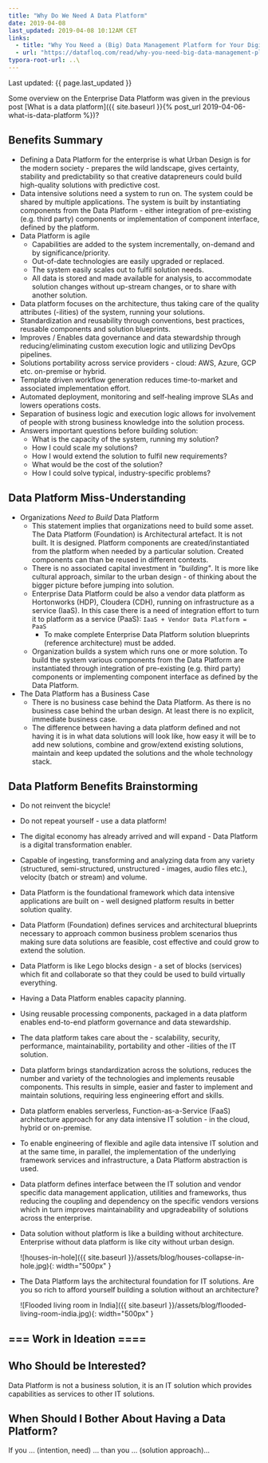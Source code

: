 ```yaml
---
title: "Why Do We Need A Data Platform"
date: 2019-04-08
last_updated: 2019-04-08 10:12AM CET
links:
  - title: "Why You Need a (Big) Data Management Platform for Your Digital Transformation"
  - url: "https://datafloq.com/read/why-you-need-big-data-management-platform/3641"
typora-root-url: ..\
---
```


Last updated: {{ page.last_updated }}

Some overview on the Enterprise Data Platform was given in the previous post [What is a data platform]({{ site.baseurl }}{% post_url 2019-04-06-what-is-data-platform %})?

## Benefits Summary

- Defining a Data Platform for the enterprise is what Urban Design is for the modern society - prepares the wild landscape, gives certainty, stability and predictability so that creative datapreneurs could build high-quality solutions with predictive cost.
- Data intensive solutions need a system to run on. The system could be shared by multiple applications. The system is built by instantiating components from the Data Platform - either integration of pre-existing (e.g. third party) components or implementation of component interface,  defined by the platform.
- Data Platform is agile
  - Capabilities are added to the system incrementally, on-demand and by significance/priority.
  - Out-of-date technologies are easily upgraded or replaced.
  - The system easily scales out to fulfil solution needs.
  - All data is stored and made available for analysis, to accommodate solution changes without up-stream changes, or to share with another solution.
- Data platform focuses on the architecture, thus taking care of the quality attributes (-ilities) of the system, running your solutions.
- Standardization and reusability through conventions, best practices, reusable components and solution blueprints.
- Improves / Enables data governance and data stewardship through reducing/eliminating custom execution logic and utilizing DevOps pipelines.
- Solutions portability across service providers - cloud: AWS, Azure, GCP etc. on-premise or hybrid.
- Template driven workflow generation reduces time-to-market and associated implementation effort.
- Automated deployment, monitoring and self-healing improve SLAs and lowers operations costs.
- Separation of business logic and execution logic allows for involvement of people with strong business knowledge into the solution process.
- Answers important questions before building solution:
  - What is the capacity of the system, running my solution?
  - How I could scale my solutions?
  - How I would extend the solution to fulfil new requirements?
  - What would be the cost of the solution?
  - How I could solve typical, industry-specific problems?

## Data Platform Miss-Understanding

- Organizations *Need to Build* Data Platform
  - This statement implies that organizations need to build some asset. The Data Platform (Foundation) is Architectural artefact. It is not built. It is designed. Platform components are created/instantiated from the platform when needed by a particular solution. Created components can than be reused in different contexts.
  - There is no associated capital investment in *"building"*. It is more like cultural approach, similar to the urban design - of thinking about the bigger picture before jumping into solution.
  - Enterprise Data Platform could be also a vendor data platform as Hortonworks (HDP), Cloudera (CDH), running on infrastructure as a service (IaaS). In this case there is a need of integration effort to turn it to platform as a service (PaaS):
    `IaaS + Vendor Data Platform = PaaS`
    - To make complete Enterprise Data Platform solution blueprints (reference architecture) must be added.
  - Organization builds a system which runs one or more solution. To build the system various components from the Data Platform are instantiated through integration of pre-existing (e.g. third party) components or implementing component interface as defined by the Data Platform.
- The Data Platform has a Business Case
  - There is no business case behind the Data Platform. As there is no business case behind the urban design. At least there is no explicit, immediate business case.
  - The difference between having a data platform defined and not having it is in what data solutions will look like, how easy it will be to add new solutions, combine and grow/extend existing solutions, maintain and keep updated the solutions and the whole technology stack.



## Data Platform Benefits Brainstorming

* Do not reinvent the bicycle!

* Do not repeat yourself - use a data platform!

* The digital economy has already arrived and will expand - Data Platform is a digital transformation enabler.

* Capable of ingesting, transforming and analyzing data from any variety (structured, semi-structured, unstructured - images, audio files etc.), velocity (batch or stream) and volume.

* Data Platform is the foundational framework which data intensive applications are built on - well designed platform results in better solution quality.

* Data Platform (Foundation) defines services and architectural blueprints necessary to approach common business problem scenarios thus making sure data solutions are feasible, cost effective and could grow to extend the solution.

* Data Platform is like Lego blocks design - a set of blocks (services) which fit and collaborate so that they could be used to build virtually everything.

* Having a Data Platform enables capacity planning.

* Using reusable processing components, packaged in a data platform enables end-to-end platform governance and data stewardship.

* The data platform takes care about the - scalability, security, performance, maintainability, portability and other -ilities of the IT solution. 

* Data platform brings standardization across the solutions, reduces the number and variety of the technologies and implements reusable components. This results in simple, easier and faster to implement and maintain solutions, requiring less engineering effort and skills.

* Data platform enables serverless, Function-as-a-Service (FaaS) architecture approach for any data intensive IT solution - in the cloud, hybrid or on-premise.

* To enable engineering of flexible and agile data intensive IT solution and at the same time, in parallel, the implementation of the underlying framework services and infrastructure, a Data Platform abstraction is used.

* Data platform defines interface between the IT solution and vendor specific data management application, utilities and frameworks, thus reducing the coupling and dependency on the specific vendors versions which in turn improves maintainability and upgradeability of solutions across the enterprise.

* Data solution without platform is like a building without architecture. Enterprise without data platform is like city without urban design.

  ![houses-in-hole]({{ site.baseurl }}/assets/blog/houses-collapse-in-hole.jpg){: width="500px" }

* The Data Platform lays the architectural foundation for IT solutions. Are you so rich to afford yourself building a solution without an architecture?

  ![Flooded living room in India]({{ site.baseurl }}/assets/blog/flooded-living-room-india.jpg){: width="500px" }



## === Work in Ideation ====

## Who Should be Interested?

Data Platform is not a business solution, it is an IT solution which provides capabilities as services to other IT solutions.

## When Should I Bother About Having a Data Platform?

If you ... (intention, need) ... than you ... (solution approach)...

